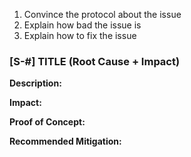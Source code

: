 1. Convince the protocol about the issue
2. Explain how bad the issue is
3. Explain how to fix the issue

### [S-#] TITLE (Root Cause + Impact)

**Description:**

**Impact:**

**Proof of Concept:**

**Recommended Mitigation:**
